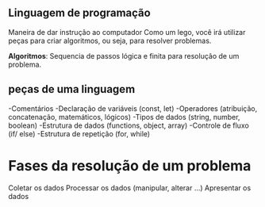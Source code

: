 ## Linguagem de programação

Maneira de dar instrução ao computador
Como um lego, você irá utilizar peças para criar algoritmos, ou seja, para resolver problemas.

**Algoritmos**: Sequencia de passos lógica e finita para resolução de um problema.

## peças de uma linguagem

-Comentários
-Declaração de variáveis (const, let)
-Operadores (atribuição, concatenação, matemáticos, lógicos)
-Tipos de dados (string, number, boolean)
-Estrutura de dados (functions, object, array)
-Controle de fluxo (if/ else)
-Estrutura de repetição (for, while)

# Fases da resolução de um problema

Coletar os dados
Processar os dados (manipular, alterar ...)
Apresentar os dados